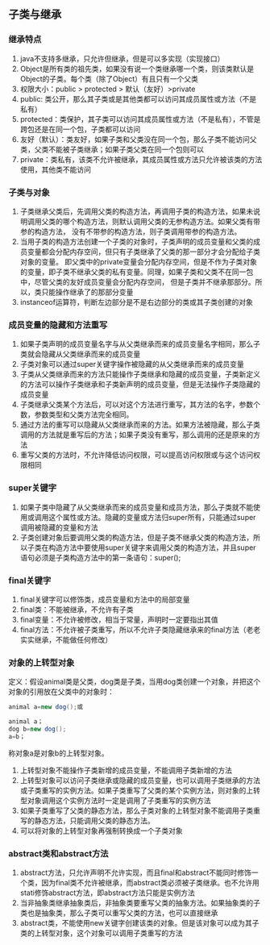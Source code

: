 ## 子类与继承

### 继承特点
1. java不支持多继承，只允许但继承，但是可以多实现（实现接口）
2. Object是所有类的祖先类，如果没有说一个类继承哪一个类，则该类默认是Object的子类。每个类（除了Object）有且只有一个父类
3. 权限大小：public > protected > 默认（友好）>private
4. public: 类公开，那么其子类或是其他类都可以访问其成员属性或方法（不是私有）
5. protected：类保护，其子类可以访问其成员属性或方法（不是私有），不管是跨包还是在同一个包，子类都可以访问
6. 友好（默认）：类友好，如果子类和父类没在同一个包，那么子类不能访问父类，父类不能被子类继承；如果子类父类在同一个包则可以
7. private：类私有，该类不允许被继承，其成员属性或方法只允许被该类的方法使用，其他类不能访问

### 子类与对象
1. 子类继承父类后，先调用父类的构造方法，再调用子类的构造方法，如果未说明调用父类的哪个构造方法，则默认调用父类的无参构造方法。如果父类有带参的构造方法，
没有不带参的构造方法，则子类调用带参的构造方法。
2. 当用子类的构造方法创建一个子类的对象时，子类声明的成员变量和父类的成员变量都会分配内存空间，但只有子类继承了父类的那一部分才会分配给子类对象的变量。
即父类中的private变量会分配内存空间，但是不作为子类对象的变量，即子类不继承父类的私有变量。同理，如果子类和父类不在同一包中，尽管父类的友好成员变量会分配内存空间，
但是子类并不继承那部分。所以，类只能操作继承了的那部分变量
3. instanceof运算符，判断左边部分是不是右边部分的类或其子类创建的对象

### 成员变量的隐藏和方法重写
1. 如果子类声明的成员变量名字与从父类继承而来的成员变量名字相同，那么子类就会隐藏从父类继承而来的成员变量
2. 子类对象可以通过super关键字操作被隐藏的从父类继承而来的成员变量
3. 子类从父类继承而来的方法只能操作子类继承和隐藏的成员变量，子类新定义的方法可以操作子类继承和子类新声明的成员变量，但是无法操作子类隐藏的成员变量
4. 子类继承父类某个方法后，可以对这个方法进行重写，其方法的名字，参数个数，参数类型和父类方法完全相同。
5. 通过方法的重写可以隐藏从父类继承而来的方法。如果方法被隐藏，那么子类调用的方法就是重写后的方法；如果子类没有重写，那么调用的还是原来的方法
6. 重写父类的方法时，不允许降低访问权限，可以提高访问权限或与这个访问权限相同

### super关键字
1. 如果子类中隐藏了从父类继承而来的成员变量和成员方法，那么子类就不能使用或调用这个属性或方法。隐藏的变量或方法归super所有，只能通过super调用被隐藏的变量和方法
2. 子类创建对象后要调用父类的构造方法，但是子类不继承父类的构造方法，所以子类在构造方法中要使用super关键字来调用父类的构造方法，并且super语句必须是子类构造方法中的第一条语句：super();

### final关键字
1. final关键字可以修饰类，成员变量和方法中的局部变量
2. final类：不能被继承，不允许有子类
3. final变量：不允许被修改，相当于常量，声明时一定要指出其值
4. final方法：不允许被子类重写，所以不允许子类隐藏继承来的final方法（老老实实继承，不能做任何修改）

### 对象的上转型对象

定义：假设animal类是父类，dog类是子类，当用dog类创建一个对象，并把这个对象的引用放在父类中的对象时：
```java
animal a=new dog();或

animal a；
dog b=new dog();
a=b；
```
称对象a是对象b的上转型对象。

1. 上转型对象不能操作子类新增的成员变量，不能调用子类新增的方法
2. 上转型对象可以访问子类继承或隐藏的成员变量，也可以调用子类继承的方法或子类重写的实例方法。如果子类重写了父类的某个实例方法，则对象的上转型对象调用这个实例方法时一定是调用了子类重写的实例方法
3. 如果子类重写了父类的静态方法，那么子类对象的上转型对象不能调用子类重写的静态方法，只能调用父类的静态方法。
4. 可以将对象的上转型对象再强制转换成一个子类对象

### abstract类和abstract方法
1. abstract方法，只允许声明不允许实现，而且final和abstract不能同时修饰一个类，因为final类不允许被继承，而abstract类必须被子类继承。也不允许用stati修饰abstract方法，即abstract方法只能是实例方法
2. 当非抽象类继承抽象类后，非抽象类要重写父类的抽象方法。如果抽象类的子类也是抽象类，那么子类可以重写父类的方法，也可以直接继承
3. abstract类，不能使用new关键字创建该类的对象。但是该对象可以成为其子类的上转型对象，这个对象可以调用子类重写的方法


